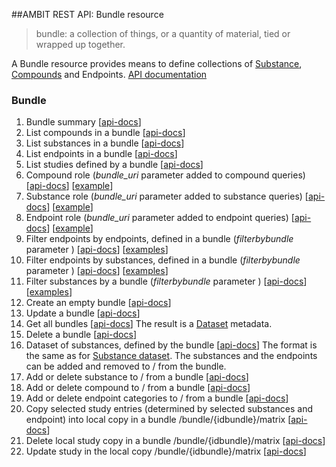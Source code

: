 ##AMBIT REST API: Bundle resource

> bundle: a collection of things, or a quantity of material, tied or wrapped up together. 

A Bundle resource provides means to define collections of [Substance](substance.md), [Compounds](dataset.md) and Endpoints. [API documentation](http://ideaconsult.github.io/examples-ambit/apidocs/#!/bundle)

### Bundle

1. Bundle summary [[api-docs](http://ideaconsult.github.io/examples-ambit/apidocs/#!/bundle/getBundleSummary)]
2. List compounds in a bundle  [[api-docs](http://ideaconsult.github.io/examples-ambit/apidocs/#!/bundle/getBundleCompounds)]
3. List substances in a bundle  [[api-docs](http://ideaconsult.github.io/examples-ambit/apidocs/#!/bundle/getBundleSubstances)]
4. List endpoints in a bundle  [[api-docs](http://ideaconsult.github.io/examples-ambit/apidocs/#!/bundle/getBundleProperties)]
5. List studies defined by a bundle  [[api-docs](http://ideaconsult.github.io/examples-ambit/apidocs/#!/bundle/getBundleStudySummary)]
6. Compound role (*bundle_uri* parameter added to compound queries) [[api-docs](http://ideaconsult.github.io/examples-ambit/apidocs/#!/compound_0/searchBySimilarity)] [[example](http://apps.ideaconsult.net:8080/data/query/similarity?search=C%3DO&type=smiles&bundle_uri=http%3A%2F%2Fapps.ideaconsult.net%3A8080%2Fdata%2Fbundle%2F1)]
7. Substance role (*bundle_uri* parameter added to substance queries) [[api-docs](http://ideaconsult.github.io/examples-ambit/apidocs/#!/substance_1/getSubstances)] [[example](http://apps.ideaconsult.net:8080/data/substance?search=formaldehyde&type=name&bundle_uri=http%3A%2F%2Fapps.ideaconsult.net%3A8080%2Fdata%2Fbundle%2F1)]
8. Endpoint role (*bundle_uri* parameter added to endpoint queries) [[api-docs](http://ideaconsult.github.io/examples-ambit/apidocs/#!/query/getEndpointSummary)] [[example](http://apps.ideaconsult.net:8080/data/query/study?topcategory=P-CHEM&category=PC_MELTING&filterbybundle=http%3A%2F%2Fapps.ideaconsult.net%3A8080%2Fdata%2Fbundle%2F1)]
9. Filter endpoints by endpoints, defined in a bundle (*filterbybundle* parameter ) [[api-docs](http://ideaconsult.github.io/examples-ambit/apidocs/#!/query/getEndpointSummary)] [[examples](http://apps.ideaconsult.net:8080/data/query/study?selected=endpoints&filterbybundle=http%3A%2F%2Fapps.ideaconsult.net%3A8080%2Fdata%2Fbundle%2F1&media=application/json)]
10. Filter endpoints by substances, defined in a bundle (*filterbybundle* parameter ) [[api-docs](http://ideaconsult.github.io/examples-ambit/apidocs/#!/query/getEndpointSummary)] [[examples](http://apps.ideaconsult.net:8080/data/query/study?selected=substances&filterbybundle=http%3A%2F%2Fapps.ideaconsult.net%3A8080%2Fdata%2Fbundle%2F1&media=application/json)]
11. Filter substances by a bundle (*filterbybundle* parameter ) [[api-docs](http://ideaconsult.github.io/examples-ambit/apidocs/#!/substance/searchByRelatedCompound)] [[examples](http://apps.ideaconsult.net:8080/data/query/substance/related?compound_uri=http%3A%2F%2Fapps.ideaconsult.net%3A8080%2Fdata%2Fcompound%2F21219&filterbybundle=http%3A%2F%2Fapps.ideaconsult.net%3A8080%2Fdata%2Fbundle%2F1)]
12. Create an empty bundle [[api-docs](http://ideaconsult.github.io/examples-ambit/apidocs/#!/bundle/createBundle)]
13. Update a bundle [[api-docs](http://ideaconsult.github.io/examples-ambit/apidocs/#!/bundle/updateBundle)]
14. Get all bundles [[api-docs](http://ideaconsult.github.io/examples-ambit/apidocs/#!/bundle/getBundles)]
  The result is a [Dataset](dataset.md) metadata.
15. Delete a bundle [[api-docs](http://ideaconsult.github.io/examples-ambit/apidocs/#!/bundle/deleteBundle)]
16. Dataset of substances, defined by the bundle [[api-docs](http://ideaconsult.github.io/examples-ambit/apidocs/#!/bundle/getBundleDataset)]
  The format is the same as for [Substance dataset](substance_dataset.md). The substances and the endpoints can be added and removed to / from the bundle.
17. Add or delete substance to / from a bundle [[api-docs](http://ideaconsult.github.io/examples-ambit/apidocs/#!/bundle/updateSubstanceInBundle)]
18. Add or delete compound to / from a bundle [[api-docs](http://ideaconsult.github.io/examples-ambit/apidocs/#!/bundle/updateCompoundInBundle)]
19. Add or delete endpoint categories to / from a bundle [[api-docs](http://ideaconsult.github.io/examples-ambit/apidocs/#!/bundle/updatePropertyInBundle)]
20. Copy selected study entries (determined by selected substances and endpoint) into local copy in a bundle /bundle/{idbundle}/matrix [[api-docs](http://ideaconsult.github.io/examples-ambit/apidocs/#!/bundle/createMatrixFromBundle)]
21. Delete local study copy in a bundle  /bundle/{idbundle}/matrix [[api-docs](http://ideaconsult.github.io/examples-ambit/apidocs/#!/bundle/deleteMatrixFromBundle)]
22. Update study in the local copy /bundle/{idbundle}/matrix [[api-docs](http://ideaconsult.github.io/examples-ambit/apidocs/#!/bundle/uploadBundleStudy)]


